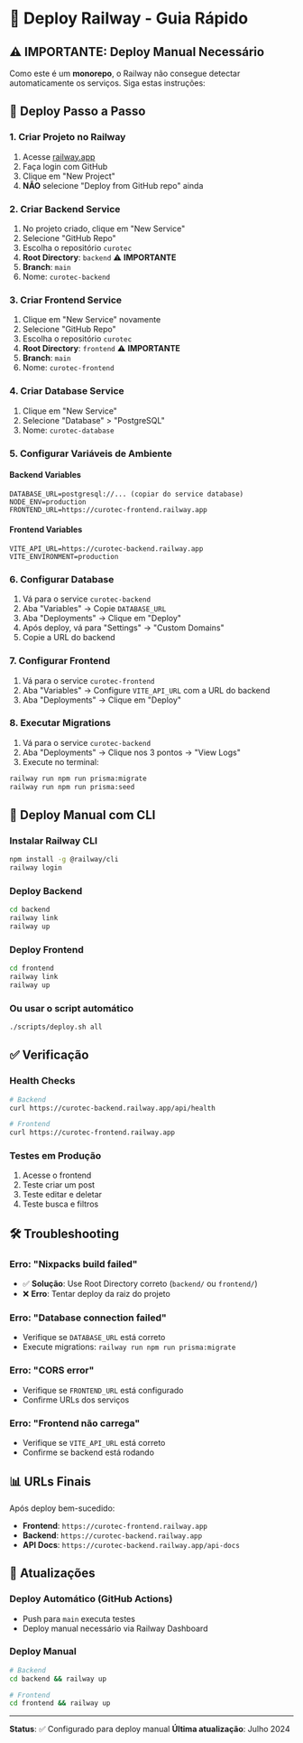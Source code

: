 # 🚂 Deploy Railway - Guia Rápido

## ⚠️ IMPORTANTE: Deploy Manual Necessário

Como este é um **monorepo**, o Railway não consegue detectar automaticamente os serviços. Siga estas instruções:

## 🚀 Deploy Passo a Passo

### 1. Criar Projeto no Railway

1. Acesse [railway.app](https://railway.app)
2. Faça login com GitHub
3. Clique em "New Project"
4. **NÃO** selecione "Deploy from GitHub repo" ainda

### 2. Criar Backend Service

1. No projeto criado, clique em "New Service"
2. Selecione "GitHub Repo"
3. Escolha o repositório `curotec`
4. **Root Directory**: `backend` ⚠️ **IMPORTANTE**
5. **Branch**: `main`
6. Nome: `curotec-backend`

### 3. Criar Frontend Service

1. Clique em "New Service" novamente
2. Selecione "GitHub Repo"
3. Escolha o repositório `curotec`
4. **Root Directory**: `frontend` ⚠️ **IMPORTANTE**
5. **Branch**: `main`
6. Nome: `curotec-frontend`

### 4. Criar Database Service

1. Clique em "New Service"
2. Selecione "Database" > "PostgreSQL"
3. Nome: `curotec-database`

### 5. Configurar Variáveis de Ambiente

#### Backend Variables
```env
DATABASE_URL=postgresql://... (copiar do service database)
NODE_ENV=production
FRONTEND_URL=https://curotec-frontend.railway.app
```

#### Frontend Variables
```env
VITE_API_URL=https://curotec-backend.railway.app
VITE_ENVIRONMENT=production
```

### 6. Configurar Database

1. Vá para o service `curotec-backend`
2. Aba "Variables" → Copie `DATABASE_URL`
3. Aba "Deployments" → Clique em "Deploy"
4. Após deploy, vá para "Settings" → "Custom Domains"
5. Copie a URL do backend

### 7. Configurar Frontend

1. Vá para o service `curotec-frontend`
2. Aba "Variables" → Configure `VITE_API_URL` com a URL do backend
3. Aba "Deployments" → Clique em "Deploy"

### 8. Executar Migrations

1. Vá para o service `curotec-backend`
2. Aba "Deployments" → Clique nos 3 pontos → "View Logs"
3. Execute no terminal:
```bash
railway run npm run prisma:migrate
railway run npm run prisma:seed
```

## 🔧 Deploy Manual com CLI

### Instalar Railway CLI
```bash
npm install -g @railway/cli
railway login
```

### Deploy Backend
```bash
cd backend
railway link
railway up
```

### Deploy Frontend
```bash
cd frontend
railway link
railway up
```

### Ou usar o script automático
```bash
./scripts/deploy.sh all
```

## ✅ Verificação

### Health Checks
```bash
# Backend
curl https://curotec-backend.railway.app/api/health

# Frontend
curl https://curotec-frontend.railway.app
```

### Testes em Produção
1. Acesse o frontend
2. Teste criar um post
3. Teste editar e deletar
4. Teste busca e filtros

## 🛠️ Troubleshooting

### Erro: "Nixpacks build failed"
- ✅ **Solução**: Use Root Directory correto (`backend/` ou `frontend/`)
- ❌ **Erro**: Tentar deploy da raiz do projeto

### Erro: "Database connection failed"
- Verifique se `DATABASE_URL` está correto
- Execute migrations: `railway run npm run prisma:migrate`

### Erro: "CORS error"
- Verifique se `FRONTEND_URL` está configurado
- Confirme URLs dos serviços

### Erro: "Frontend não carrega"
- Verifique se `VITE_API_URL` está correto
- Confirme se backend está rodando

## 📊 URLs Finais

Após deploy bem-sucedido:
- **Frontend**: `https://curotec-frontend.railway.app`
- **Backend**: `https://curotec-backend.railway.app`
- **API Docs**: `https://curotec-backend.railway.app/api-docs`

## 🔄 Atualizações

### Deploy Automático (GitHub Actions)
- Push para `main` executa testes
- Deploy manual necessário via Railway Dashboard

### Deploy Manual
```bash
# Backend
cd backend && railway up

# Frontend
cd frontend && railway up
```

---

**Status**: ✅ Configurado para deploy manual
**Última atualização**: Julho 2024
